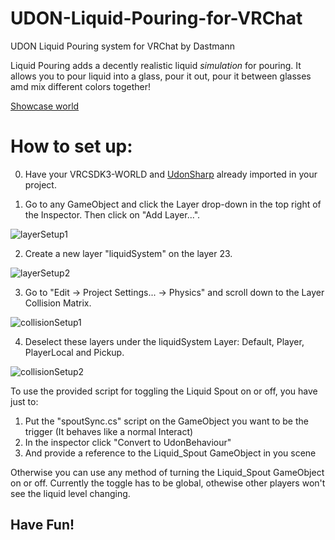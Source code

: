 # UDON-Liquid-Pouring-for-VRChat
UDON Liquid Pouring system for VRChat by Dastmann

Liquid Pouring adds a decently realistic liquid *simulation* for pouring.
It allows you to pour liquid into a glass, pour it out, pour it between glasses amd mix different colors together!

[Showcase world](https://vrchat.com/home/launch?worldId=wrld_c578d49b-c7c1-4424-8e77-fff182f13c6e)


# How to set up:

0. Have your VRCSDK3-WORLD and [UdonSharp](https://github.com/MerlinVR/UdonSharp) already imported in your project. 

1. Go to any GameObject and click the Layer drop-down in the top right of the Inspector. Then click on "Add Layer...".

![layerSetup1](https://user-images.githubusercontent.com/81592952/118041402-09aee580-b373-11eb-886b-40dcb1cfc6a0.png)

2. Create a new layer "liquidSystem" on the layer 23.

![layerSetup2](https://user-images.githubusercontent.com/81592952/118041703-66aa9b80-b373-11eb-90b5-39623f7ab5ec.png)

3. Go to "Edit -> Project Settings... -> Physics" and scroll down to the Layer Collision Matrix.

![collisionSetup1](https://user-images.githubusercontent.com/81592952/118041951-be490700-b373-11eb-996e-283555eb41f3.png)

4. Deselect these layers under the liquidSystem Layer: Default, Player, PlayerLocal and Pickup.

![collisionSetup2](https://user-images.githubusercontent.com/81592952/118042124-f8b2a400-b373-11eb-86eb-13188a432461.png)


To use the provided script for toggling the Liquid Spout on or off, you have just to:
1. Put the "spoutSync.cs" script on the GameObject you want to be the trigger (It behaves like a normal Interact)
2. In the inspector click "Convert to UdonBehaviour"
3. And provide a reference to the Liquid_Spout GameObject in you scene

Otherwise you can use any method of turning the Liquid_Spout GameObject on or off.
Currently the toggle has to be global, othewise other players won't see the liquid level changing.


## **Have Fun!**
